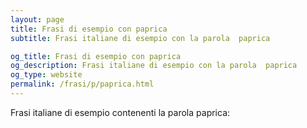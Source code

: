 ```yaml
---
layout: page
title: Frasi di esempio con paprica 
subtitle: Frasi italiane di esempio con la parola  paprica

og_title: Frasi di esempio con paprica 
og_description: Frasi italiane di esempio con la parola  paprica
og_type: website
permalink: /frasi/p/paprica.html
---
```


Frasi italiane di esempio contenenti la parola paprica:


